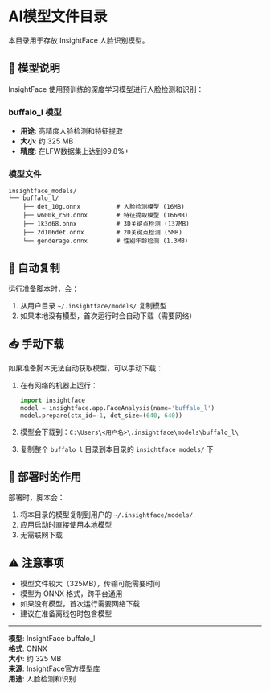 # AI模型文件目录

本目录用于存放 InsightFace 人脸识别模型。

## 🤖 模型说明

InsightFace 使用预训练的深度学习模型进行人脸检测和识别：

### buffalo_l 模型
- **用途**: 高精度人脸检测和特征提取
- **大小**: 约 325 MB
- **精度**: 在LFW数据集上达到99.8%+

### 模型文件
```
insightface_models/
└── buffalo_l/
    ├── det_10g.onnx          # 人脸检测模型 (16MB)
    ├── w600k_r50.onnx        # 特征提取模型 (166MB)
    ├── 1k3d68.onnx           # 3D关键点检测 (137MB)
    ├── 2d106det.onnx         # 2D关键点检测 (5MB)
    └── genderage.onnx        # 性别年龄检测 (1.3MB)
```

## 🔄 自动复制

运行准备脚本时，会：
1. 从用户目录 `~/.insightface/models/` 复制模型
2. 如果本地没有模型，首次运行时会自动下载（需要网络）

## 📥 手动下载

如果准备脚本无法自动获取模型，可以手动下载：

1. 在有网络的机器上运行：
   ```python
   import insightface
   model = insightface.app.FaceAnalysis(name='buffalo_l')
   model.prepare(ctx_id=-1, det_size=(640, 640))
   ```

2. 模型会下载到：`C:\Users\<用户名>\.insightface\models\buffalo_l\`

3. 复制整个 `buffalo_l` 目录到本目录的 `insightface_models/` 下

## 🚀 部署时的作用

部署时，脚本会：
1. 将本目录的模型复制到用户的 `~/.insightface/models/`
2. 应用启动时直接使用本地模型
3. 无需联网下载

## ⚠️ 注意事项

- 模型文件较大（325MB），传输可能需要时间
- 模型为 ONNX 格式，跨平台通用
- 如果没有模型，首次运行需要网络下载
- 建议在准备离线包时包含模型

---

**模型**: InsightFace buffalo_l  
**格式**: ONNX  
**大小**: 约 325 MB  
**来源**: InsightFace官方模型库  
**用途**: 人脸检测和识别
